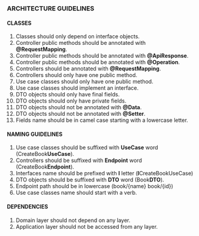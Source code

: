 ### ARCHITECTURE GUIDELINES

#### CLASSES
1. Classes should only depend on interface objects.
2. Controller public methods should be annotated with **@RequestMapping**.
3. Controller public methods should be annotated with **@ApiResponse**. 
4. Controller public methods should be annotated with **@Operation**. 
5. Controllers should be annotated with **@RequestMapping**. 
6. Controllers should only have one public method. 
7. Use case classes should only have one public method. 
8. Use case classes should implement an interface. 
9. DTO objects should only have final fields. 
10. DTO objects should only have private fields. 
11. DTO objects should not be annotated with **@Data**. 
12. DTO objects should not be annotated with **@Setter**. 
13. Fields name should be in camel case starting with a lowercase letter.

#### NAMING GUIDELINES
1. Use case classes should be suffixed with **UseCase** word (CreateBook**UseCase**).
2. Controllers should be suffixed with **Endpoint** word (CreateBook**Endpoint**).
3. Interfaces name should be prefixed with **I** letter (**I**CreateBookUseCase)
4. DTO objects should be suffixed with **DTO** word (Book**DTO**).
5. Endpoint path should be in lowercase (book/{name} book/{id})
6. Use case classes name should start with a verb.

#### DEPENDENCIES
1. Domain layer should not depend on any layer.
2. Application layer should not be accessed from any layer.